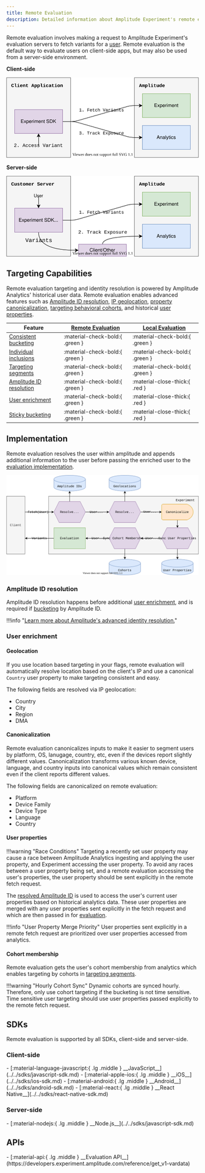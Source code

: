 ```yaml
---
title: Remote Evaluation
description: Detailed information about Amplitude Experiment's remote evaluation architecture, limitations, and tradeoffs.
---
```


Remote evaluation involves making a request to Amplitude Experiment's evaluation servers to fetch variants for a [user](../data-model.md#users). Remote evaluation is the default way to evaluate users on client-side apps, but may also be used from a server-side environment.

**Client-side**

![Client-side experimentation diagram.](../../../assets/images/experiment/client-side-overview.drawio.svg)

**Server-side**

![Server-side remote evaluation experimentation diagram.](../../../assets/images/experiment/server-side-remote-overview.drawio.svg)

## Targeting Capabilities

Remote evaluation targeting and identity resolution is powered by Amplitude Analytics' historical user data. Remote evaluation enables advanced features such as [Amplitude ID resolution](#amplitude-id-resolution), [IP geolocation](#geolocation), [property canonicalization](#canonicalization), [targeting behavioral cohorts](#cohort-membership), and historical [user properties](#user-properties).

| <div class='big-column'>Feature</div> | [Remote Evaluation](./remote-evaluation.md) | [Local Evaluation](./local-evaluation.md) |
| --- | --- | --- |
| [Consistent bucketing](./implementation.md#consistent-bucketing) | :material-check-bold:{ .green } | :material-check-bold:{ .green } |
| [Individual inclusions](./implementation.md#individual-inclusions) | :material-check-bold:{ .green } | :material-check-bold:{ .green } |
| [Targeting segments](./implementation.md#targeting-segments) | :material-check-bold:{ .green } | :material-check-bold:{ .green } |
| [Amplitude ID resolution](./remote-evaluation.md#amplitude-id-resolution) | :material-check-bold:{ .green } | :material-close-thick:{ .red } |
| [User enrichment](./remote-evaluation.md#user-enrichment) | :material-check-bold:{ .green } | :material-close-thick:{ .red } |
| [Sticky bucketing](./implementation.md#sticky-bucketing) | :material-check-bold:{ .green } | :material-close-thick:{ .red } |

## Implementation

Remote evaluation resolves the user within amplitude and appends additional information to the user before passing the enriched user to the [evaluation implementation](./implementation.md).

![Diagram of remote evaluation, specifically amplitude ID resolution and user enrichment](../../../assets/images/experiment/remote-evaluation.drawio.svg)

### Amplitude ID resolution

Amplitude ID resolution happens before additional [user enrichment](#user-enrichment), and is required if [bucketing](implementation.md#consistent-bucketing) by Amplitude ID.

!!!info "[Learn more about Amplitude's advanced identity resolution.](https://help.amplitude.com/hc/en-us/articles/115003135607)"

### User enrichment

#### Geolocation

If you use location based targeting in your flags, remote evaluation will automatically resolve location based on the client's IP and use a canonical `Country` user property to make targeting consistent and easy.

The following fields are resolved via IP geolocation:

* Country
* City
* Region
* DMA

#### Canonicalization

Remote evaluation canonicalizes inputs to make it easier to segment users by platform, OS, lanugage, country, etc, even if the devices report slightly different values. Canonicalization transforms various known device, language, and country inputs into canonical values which remain consistent even if the client reports different values.

The following fields are canonicalized on remote evaluation:

* Platform
* Device Family
* Device Type
* Language
* Country

#### User properties

!!!warning "Race Conditions"
    Targeting a recently set user property may cause a race between Amplitude Analytics ingesting and applying the user property, and Experiment accessing the user property. To avoid any races between a user property being set, and a remote evaluation accessing the user's properties, the user property should be sent explicitly in the remote fetch request.

 The [resolved Amplitude ID](#amplitude-id-resolution) is used to access the user's current user properties based on historical analytics data. These user properties are merged with any user properties sent explicitly in the fetch request and which are then passed in for [evaluation](./implementation.md).

!!!info "User Property Merge Priority"
    User properties sent explicitly in a remote fetch request are prioritized over user properties accessed from analytics.

#### Cohort membership

Remote evaluation gets the user's cohort membership from analytics which enables targeting by cohorts in [targeting segments](./implementation.md#targeting-segments).

!!!warning "Hourly Cohort Sync"
    Dynamic cohorts are synced hourly. Therefore, only use cohort targeting if the bucketing is not time sensitive. Time sensitive user targeting should use user properties passed explicitly to the remote fetch request.

## SDKs

Remote evaluation is supported by all SDKs, client-side and server-side.

### Client-side

<div class="grid cards" markdown>
-   [:material-language-javascript:{ .lg .middle } __JavaScript__](../../sdks/javascript-sdk.md)
-   [:material-apple-ios:{ .lg .middle } __iOS__](../../sdks/ios-sdk.md)
-   [:material-android:{ .lg .middle } __Android__](../../sdks/android-sdk.md)
-   [:material-react:{ .lg .middle } __React Native__](../../sdks/react-native-sdk.md)
</div>

### Server-side

<div class="grid cards" markdown>
-   [:material-nodejs:{ .lg .middle } __Node.js__](../../sdks/javascript-sdk.md)
</div>

## APIs

<div class="grid cards" markdown>
-   [:material-api:{ .lg .middle } __Evaluation API__](https://developers.experiment.amplitude.com/reference/get_v1-vardata)
</div>